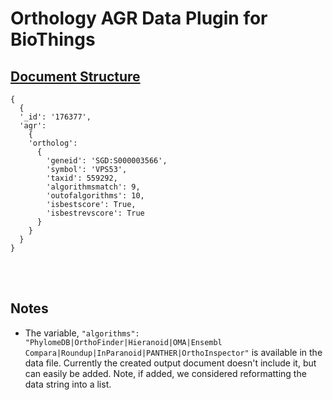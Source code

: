 # Orthology AGR Data Plugin for BioThings   
  
## <u> Document Structure </u>
      
```
{
  {
  '_id': '176377',
  'agr':
    {
    'ortholog': 
      {
        'geneid': 'SGD:S000003566',
        'symbol': 'VPS53',
        'taxid': 559292,
        'algorithmsmatch': 9,
        'outofalgorithms': 10,
        'isbestscore': True,
        'isbestrevscore': True
      }
    }
  }
}
```  



<br>  
<br>  

## Notes    
- The variable, `"algorithms": "PhylomeDB|OrthoFinder|Hieranoid|OMA|Ensembl Compara|Roundup|InParanoid|PANTHER|OrthoInspector"` is available in the data file. Currently the created output document doesn't include it, but can easily be added. Note, if added, we considered reformatting the data string into a list.

<br>

